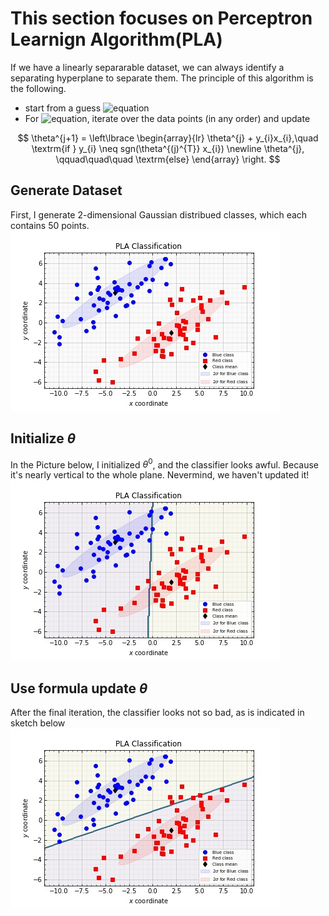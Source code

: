 # This section focuses on Perceptron Learnign Algorithm(PLA)

If we have a linearly separarable dataset, we can always identify a separating hyperplane to separate them.
The principle of this algorithm is the following.

* start from a guess ![equation](https://latex.codecogs.com/gif.latex?\theta)
* For ![equation](https://latex.codecogs.com/gif.latex?j&space;>&space;1), iterate over the data points (in any order) 
and update

$$
\theta^{j+1} = \left\lbrace
\begin{array}{lr}
\theta^{j} + y_{i}x_{i},\quad \textrm{if } y_{i} \neq sgn(\theta^{(j)^{T}} x_{i}) \newline
\theta^{j}, \qquad\quad\quad \textrm{else}
\end{array}
\right.
$$

## Generate Dataset
First, I generate 2-dimensional Gaussian distribued classes, which each contains 50 points.
![picture](https://github.com/masqueraderx/Statistical-Machine-Learning/blob/main/PLA/data.jpg)

## Initialize $\theta$
In the Picture below, I initialized $\theta^{0}$, and the classifier looks awful. Because it's nearly
vertical to the whole plane. Nevermind, we haven't updated it!
![picture](https://github.com/masqueraderx/Statistical-Machine-Learning/blob/main/PLA/before.jpg)

## Use formula update $\theta$
After the final iteration, the classifier looks not so bad, as is indicated in sketch below
![picture](https://github.com/masqueraderx/Statistical-Machine-Learning/blob/main/PLA/after.jpg)
